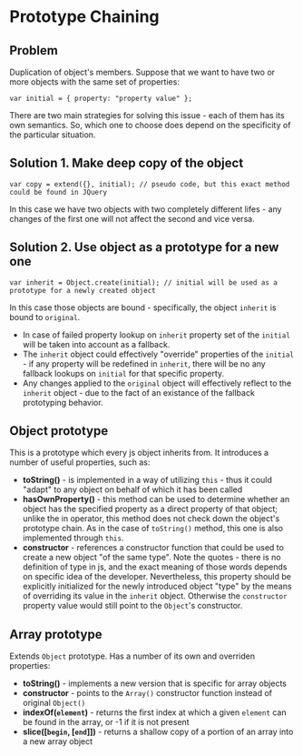 # Prototype Chaining

## Problem

Duplication of object's members. Suppose that we want to have two or more objects with the same set of properties:

```
var initial = { property: "property value" };
```

There are two main strategies for solving this issue - each of them has its own semantics. So, which one to choose does depend on the specificity of the particular situation.

## Solution 1. Make deep copy of the object

```
var copy = extend({}, initial); // pseudo code, but this exact method could be found in JQuery
```

In this case we have two objects with two completely different lifes - any changes of the first one will not affect the second and vice versa.

## Solution 2. Use object as a prototype for a new one

```
var inherit = Object.create(initial); // initial will be used as a prototype for a newly created object
```

In this case those objects are bound - specifically, the object `inherit` is bound to `original`.

* In case of failed property lookup on `inherit` property set of the `initial` will be taken into account as a fallback.
* The `inherit` object could effectively "override" properties of the `initial` - if any property will be redefined in `inherit`, there will be no any fallback lookups on `initial` for that specific property.
* Any changes applied to the `original` object will effectively reflect to the `inherit` object - due to the fact of an existance of the fallback prototyping behavior.

## Object prototype

This is a prototype which every js object inherits from. It introduces a number of useful properties, such as:

* **toString()** - is implemented in a way of utilizing `this` - thus it could "adapt" to any object on behalf of which it has been called
* **hasOwnProperty()** - this method can be used to determine whether an object has the specified property as a direct property of that object; unlike the in operator, this method does not check down the object's prototype chain. As in the case of `toString()` method, this one is also implemented through `this`.
* **constructor** - references a constructor function that could be used to create a new object "of the same type". Note the quotes - there is no definition of type in js, and the exact meaning of those words depends on specific idea of the developer. Nevertheless, this property should be explicitly initialized for the newly introduced object "type" by the means of overriding its value in the `inherit` object. Otherwise the `constructor` property value would still point to the `Object`'s constructor.

## Array prototype

Extends `Object` prototype. Has a number of its own and overriden properties:

- **toString()** - implements a new version that is specific for array objects
- **constructor** - points to the `Array()` constructor function instead of original `Object()`
- **indexOf(`element`)** - returns the first index at which a given `element` can be found in the array, or -1 if it is not present
- **slice([`begin`, [`end`]])** - returns a shallow copy of a portion of an array into a new array object
